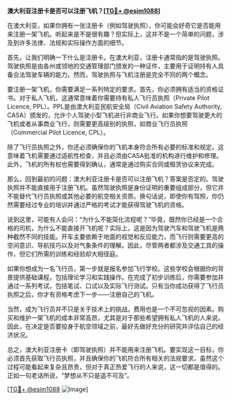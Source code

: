 **澳大利亚注册卡是否可以注册飞机？[[TG💪+ @esim1088](https://t.me/s/esim1088)]**

在澳大利亚，如果你拥有一张注册卡（例如驾驶执照），你可能会好奇它是否能用来注册一架飞机。听起来是不是很有趣？但实际上，这并不是一个简单的问题，涉及到许多法律、法规和实际操作方面的细节。

首先，让我们明确一下什么是注册卡。在澳大利亚，注册卡通常指的是驾驶执照。驾驶执照是由各州或领地的交通管理部门颁发的一种证件，主要用于证明持有人具备合法驾驶车辆的能力。然而，驾驶执照与飞机注册是完全不同的两个概念。

要注册一架飞机，你需要满足一系列特定的要求。首先，你必须拥有适当的资格证书。对于私人飞机，这通常意味着你需要持有私人飞行员执照（Private Pilot Licence, PPL）。PPL是由澳大利亚民航安全局（Civil Aviation Safety Authority, CASA）颁发的，允许个人驾驶小型飞机进行非商业飞行。如果你想要驾驶更大的飞机或者从事商业飞行，则需要更高级别的执照，如商业飞行员执照（Commercial Pilot Licence, CPL）。

除了飞行员执照之外，你还必须确保你的飞机本身符合所有必要的标准和规定。这意味着飞机需要通过适航性检查，并且必须由CASA批准的机构进行维护和修理。此外，飞机的所有权也需要得到确认，通常是通过购买合同或租赁协议来完成。

那么，回到最初的问题：澳大利亚注册卡是否可以注册飞机？答案是否定的。驾驶执照并不能直接用于注册飞机。虽然驾驶执照是身份证明的重要组成部分，但它并不能替代飞行员执照或其他必要的航空相关资质。换句话说，即使你有驾照，你仍然需要经过专业的培训并通过严格的考试才能获得驾驶飞机的资格。

说到这里，可能有人会问：“为什么不能简化流程呢？”毕竟，既然你已经是一个合格的司机，为什么不能直接开飞机呢？实际上，这是因为驾驶汽车和驾驶飞机是两种截然不同的技能。开车主要依赖于地面的视觉和反应能力，而飞行则需要更高的空间意识、导航技巧以及对气象条件的理解。因此，尽管两者都涉及交通工具的操作，但它们所需的训练和经验却大相径庭。

如果你想成为一名飞行员，第一步就是报名参加飞行学校。这些学校会根据你的背景提供基础课程，包括理论学习和实践操作。在完成了初步训练后，你需要参加并通过一系列考试，包括笔试、口试以及实际飞行测试。只有当你成功获得了飞行员执照之后，你才有资格考虑下一步——注册自己的飞机。

当然，成为飞行员并不只是关于技术上的挑战。费用也是一个不可忽视的因素。购买和维护一架飞机的成本非常高昂，尤其是对于那些希望拥有私人飞机的人来说。因此，在决定是否要投身于航空领域之前，最好先做好充分的研究并评估自己的经济状况。

总之，澳大利亚注册卡（即驾驶执照）并不能用来注册飞机。要实现这一目标，你必须首先获取飞行员执照，并且确保你的飞机符合所有相关的法规要求。虽然这个过程可能看起来复杂且昂贵，但对于真正热爱飞行的人来说，这一切都是值得的。正如一句老话所说，“梦想从不只是遥不可及”。

[[TG💪+ @esim1088](https://t.me/s/esim1088) ![Image](https://i.postimg.cc/4NQfJmqS/Snipaste-2025-05-13-00-14-12.png)]